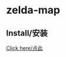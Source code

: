 # zelda-map

## Install/安装

[Click here/点此](https://github.com/IronKinoko/userscripts/raw/dist/zelda-map.user.js)
